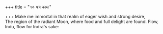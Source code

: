 +++
title = "१० यत्र कामा"

+++
Make me immortal in that realm of eager wish and strong desire,  
     The region of the radiant Moon, where food and full delight are found. Flow, Indu, flow for Indra's sake: